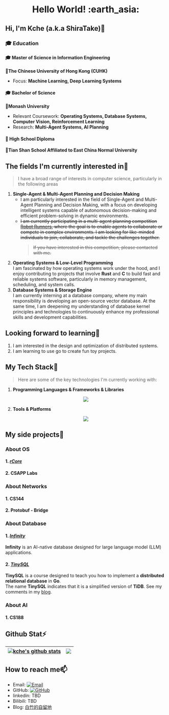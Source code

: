 <h1 align= "center"><b>Hello World! :earth_asia:</b></h1>


## Hi, I'm Kche (a.k.a ShiraTake)👋 
### 🎓 Education  

#### 🎓 Master of Science in Information Engineering  
📍**The Chinese University of Hong Kong (CUHK)**
- Focus: **Machine Learning, Deep Learning Systems**  

#### 🎓 Bachelor of Science  
📍**Monash University** 
- Relevant Coursework: **Operating Systems, Database Systems, Computer Vision, Reinforcement Learning**
- Research: **Multi-Agent Systems, AI Planning**    

#### 🏫 High School Diploma  
📍**Tian Shan School Affiliated to East China Normal University**   


## The fields I'm currently interested in💬
>  I have a broad range of interests in computer science, particularly in the following areas
1. **Single-Agent & Multi-Agent Planning and Decision Making**  
   - I am particularly interested in the field of Single-Agent and Multi-Agent Planning and Decision Making, with a focus on developing intelligent systems capable of autonomous decision-making and efficient problem-solving in dynamic environments.
   - ~~I am currently participating in a multi-agent planning competition [Robot Runners](https://www.leagueofrobotrunners.org/), where the goal is to enable agents to collaborate or compete in complex environments. I am looking for like-minded individuals to join, collaborate, and tackle the challenges together.~~
     > ~~If you have interested in this competition, please contacted with me.~~
2. **Operating Systems & Low-Level Programming**  
   I am fascinated by how operating systems work under the hood, and I enjoy contributing to projects that involve **Rust** and **C** to build fast and reliable systems software, particularly in memory management, scheduling, and system calls.
3. **Database Systems & Storage Engine**  
   I am currently interning at a database company, where my main responsibility is developing an open-source vector database. At the same time, I am deepening my understanding of database kernel principles and technologies to continuously enhance my professional skills and development capabilities.

## Looking forward to learning🌱
   1. I am interested in the design and optimization of distributed systems.
   2. I am learning to use go to create fun toy projects.
## My Tech Stack🔧
> Here are some of the key technologies I'm currently working with:

1. **Programming Languages & Frameworks & Libraries**  
<p align="center">
  <a href="https://skillicons.dev">
    <img src="https://skillicons.dev/icons?i=rust,python,c,cpp,go,mysql,r,matlab,html,css,js,ts,pytorch,md" />
  </a>
</p>

2. **Tools & Platforms**  
<p align="center">
  <a href="https://skillicons.dev">
    <img src="https://skillicons.dev/icons?i=linux,docker,cmake,git,vscode,ubuntu,anaconda,ros,powershell,github,idea,clion" />
  </a>
</p>

## My side projects🤔
### About OS
#### 1. *[rCore](https://github.com/LearningOS/2024a-rcore-kche0169)*
#### 2. CSAPP Labs
### About Networks
#### 1. CS144
#### 2. Protobuf - Bridge
### About Database
#### 1. *[Infinity](https://github.com/kche0169/infinity)* 
**Infinity** is an AI-native database designed for large language model (LLM) applications. 
#### 2. *[TinySQL](https://github.com/kche0169/tinyKcheSQL)*

**TinySQL** is a course designed to teach you how to implement a **distributed relational database** in **Go**.  
The name **TinySQL** indicates that it is a simplified version of **TiDB**. See my comments in my [blog](https://shiratakes-o.gitbook.io/shiratakes-o/guan-yu-shu-ju-ku-he-da-shu-ju-de-za-tan/shu-ju-ku-xue-xi-xiang-mu-ce-ping-tinysql-shi-fou-zhi-de-tui-jian).

### About AI
#### 1. CS188
## Github Stat⚡

| <a href="https://github.com/anuraghazra/github-readme-stats"><img align="center" src="https://github-readme-stats.vercel.app/api?username=kche0169&show_icons=true&include_all_commits=true&theme=swift&hide_border=true&bg_color=ffffff" alt="kche's github stats" /></a> | <a href="https://github.com/anuraghazra/github-readme-stats"><img align="center" src="https://github-readme-stats.vercel.app/api/top-langs/?username=kche0169&layout=compact&theme=swiftt&hide_border=true&bg_color=ffffff" /></a> |
| ------------- | ------------- |
## How to reach me📫
- Email: [![Email](https://img.shields.io/badge/Gmail-D14836?style=flat-square&logo=gmail&logoColor=white)](mailto:shiratakekanpakuji@gmail.com)
- GitHub: [![GitHub](https://img.shields.io/badge/GitHub-grey?logo=github)](https://github.com/kche0169)
- linkedin: TBD
- Bilibili: TBD
- Blog: [白竹的自留地](https://kche0169.github.io/)
<!--
**kche0169/kche0169** is a ✨ _special_ ✨ repository because its `README.md` (this file) appears on your GitHub profile.

Here are some ideas to get you started:

- 🔭 I’m currently working on ...
- 🌱 I’m currently learning ...
- 👯 I’m looking to collaborate on ...
- 🤔 I’m looking for help with ...
- 💬 Ask me about ...
- 📫 How to reach me: ...
- 😄 Pronouns: ...
- ⚡ Fun fact: ...
-->
